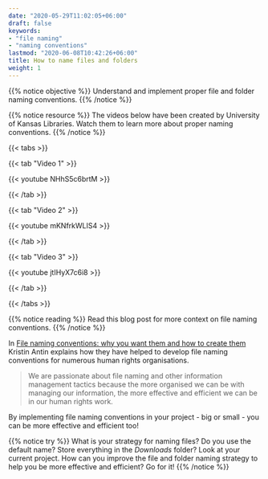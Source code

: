 ```yaml
---
date: "2020-05-29T11:02:05+06:00"
draft: false
keywords:
- "file naming"
- "naming conventions"
lastmod: "2020-06-08T10:42:26+06:00"
title: How to name files and folders
weight: 1
---
```


{{% notice objective %}}
  Understand and implement proper file and folder naming conventions. 
{{% /notice %}}

{{% notice resource %}}
  The videos below have been created by University of Kansas Libraries. Watch them to learn more about proper naming conventions.
{{% /notice %}}

{{< tabs >}}

  {{< tab "Video 1" >}}

  {{< youtube NHhS5c6brtM >}}
  
  {{< /tab >}}
  
  {{< tab "Video 2" >}}

  {{< youtube mKNfrkWLIS4 >}}
  
  {{< /tab >}}
  
  {{< tab "Video 3" >}}

  {{< youtube jtIHyX7c6i8 >}}
  
  {{< /tab >}}
  
{{< /tabs >}}

{{% notice reading %}}
  Read this blog post for more context on file naming conventions.
{{% /notice %}}

In [File naming conventions: why you want them and how to create them](https://www.huridocs.org/2016/07/file-naming-conventions-why-you-want-them-and-how-to-create-them/) Kristin Antin explains how they have helped to develop file naming conventions for numerous human rights organisations.

> We are passionate about file naming and other information management tactics because the more organised we can be with managing our information, the more effective and efficient we can be in our human rights work.

By implementing file naming conventions in your project - big or small - you can be more effective and efficient too!


{{% notice try %}}
  What is your strategy for naming files? Do you use the default name? Store everything in the _Downloads_ folder? Look at your current project. How can you improve the file and folder naming strategy to help you be more effective and efficient? Go for it! 
{{% /notice %}}

